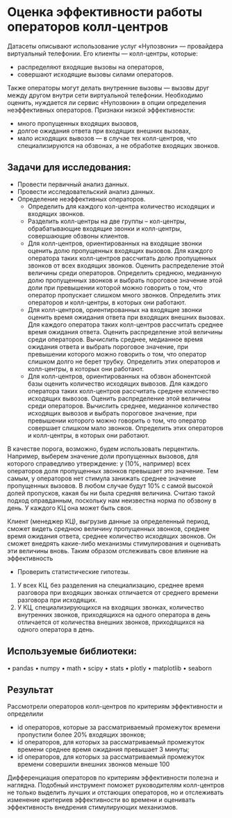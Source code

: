# Оценка эффективности работы операторов колл-центров 

Датасеты описывают использование услуг «Нупозвони» — провайдера виртуальный телефонии. Его клиенты — колл-центры, которые:
- распределяют входящие вызовы на операторов,
- совершают исходящие вызовы силами операторов.

Также операторы могут делать внутренние вызовы — вызовы друг между другом внутри сети виртуальной телефонии.
Необходимо оценить, нуждается ли сервис «Нупозвони» в опции определения неэффективных операторов. Признаки низкой эффективности:
- много пропущенных входящих вызовов,
- долгое ожидания ответа при входящих внешних вызовах,
- мало исходящих вывозов — в случае тех колл-центров, что специализируются на обзвонах, а не обработке входящих звонков.

## Задачи для исследования:

- Провести первичный анализ данных.
- Провести исследовательский анализ данных.
- Определение неэффективных операторов.
  - Определить для каждого кол-центра количество исходящих и входящих звонков.
  - Разделить колл-центры на две группы – кол-центры, обрабатывающие входящие звонки и колл-центры, совершающие обзвоны клиентов.
  - Для колл-центров, ориентированных на входящие звонки оценить долю пропущенных входящих вызовов. Для каждого оператора таких колл-центров рассчитать долю пропущенных звонков от всех входящих звонков. Оценить распределение этой величины среди операторов. Определить среднюю, медианную долю пропущенных звонков и выбрать пороговое значение этой доли при превышении которой можно говорить о том, что оператор пропускает слишком много звонков. Определить этих операторов и колл-центры, в которых они работают.
  - Для колл-центров, ориентированных на входящие звонки оценить время ожидания ответа при входящих внешних вызовах. Для каждого оператора таких колл-центров рассчитать среднее время ожидания ответа. Оценить распределение этой величины среди операторов. Вычислить среднее, медианное время ожидания ответа и выбрать пороговое значение, при превышении которого можно говорить о том, что оператор слишком долго не берет трубку. Определить этих операторов и колл-центры, в которых они работают.
  - Для колл-центров, ориентированных на обзвон абонентской базы оценить количество исходящих вывозов. Для каждого оператора таких колл-центров рассчитать среднее количество исходящих вывозов. Оценить распределение этой величины среди операторов. Вычислить среднее, медианное количество исходящих вывозов и выбрать пороговое значение, при превышении которого можно говорить о том, что оператор совершает слишком мало звонков. Определить этих операторов и колл-центры, в которых они работают.

В качестве порога, возможно, будем использовать перцентиль. Например, выберем значение доли пропущенных вызовов, для которого справедливо утверждение: у (10%, например) всех операторов доля пропущенных звонков превышает это значение. Тем самым, у операторов нет стимула занижать среднее значение пропущенных вызовов. В любом случае будут 10% с самой высокой долей пропусков, какая бы ни была средняя величина. Считаю такой подход оправданным, поскольку нам неизвестна норма по обзвону в день. У каждого КЦ она может быть своя.

Клиент (менеджер КЦ), выгрузив данные за определенный период, сможет видеть среднюю величину пропущенных звонков, среднее время ожидания ответа, среднее количество исходящих звонков. Он сможет внедрять какие-либо механизмы стимулирования и оценивать эти величины вновь. Таким образом отслеживать свое влияние на эффективность

- Проверить статистические гипотезы.
1.	У всех КЦ, без разделения на специализацию, среднее время разговора при входящих звонках отличается от среднего времени разговора при исходящих.
2.	У КЦ, специализирующихся на входящих звонках, количество внутренних звонков, приходящихся на одного оператора в день отличается от количества внешних звонков, приходящихся на одного оператора в день.
 
## Используемые библиотеки:
•	pandas
•	numpy
•	math
•	scipy
•	stats
•	plotly
•	matplotlib
•	seaborn

## Результат

Рассмотрели операторов колл-центров по критериям эффективности и определили
- id операторов, которые за рассматриваемый промежуток времени пропустили более 20% входящих звонков;
- id операторов, для которых за рассматриваемый промежуток времени среднее время ожидания превышает 3 минуты;
- id операторов, для которых за рассматриваемый промежуток времени совершили внешних звонков меньше 100

Дифференциация операторов по критериям эффективности полезна и наглядна. Подобный инструмент поможет руководителям колл-центров не только выделить лучших и отстающих операторов, но и отслеживать изменение критериев эффективности во времени и оценивать эффективность внедрения стимулирующих механизмов.
